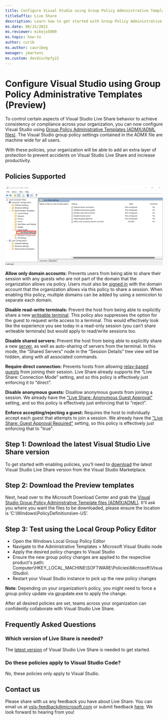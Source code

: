 ```yaml
---
title: Configure Visual Studio using Group Policy Administrative Templates (Preview) 
titleSuffix: Live Share
description: Learn how to get started with Group Policy Administrative Template files to ensure sessions are controlled the way you want.
ms.date: 08/15/2022
ms.reviewer: mikejo5000
ms.topic: how-to
author: curib
ms.author: cauribeg
manager: jmartens
ms.custom: devdivchpfy22
---
```


<!--
Copyright © Microsoft Corporation
All rights reserved.
Creative Commons Attribution 4.0 License (International): https://creativecommons.org/licenses/by/4.0/legalcode
-->

# Configure Visual Studio using Group Policy Administrative Templates (Preview)

To control certain aspects of Visual Studio Live Share behavior to achieve consistency or compliance across your organization, you can now configure Visual Studio using [Group Policy Administrative Templates (ADMX/ADML files)](https://aka.ms/vs/admx/details). The Visual Studio group policy settings contained in the ADMX file are machine wide for all users.

With these policies, your organization will be able to add an extra layer of protection to prevent accidents on Visual Studio Live Share and increase productivity.

## Policies Supported

![Screenshot that shows the Local Group Policy Editor](../media/policies-visual-studio/live-share-policies.png)

**Allow only domain accounts:** Prevents users from being able to share their session with any guests who are not part of the domain that the organization allows via policy. Users must also be [signed in](install-live-share-visual-studio.md#sign-in) with the domain account that the organization allows via this policy to share a session. When enabling this policy, multiple domains can be added by using a semicolon to separate each domain.

**Disable read-write terminals:** Prevent the host from being able to explicitly share a new [writeable terminal](share-server-visual-studio.md#share-a-terminal). This policy also suppresses the option for the guest to request write access to a terminal. This would effectively look like the experience you see today in a read-only session (you can’t share writeable terminals) but would apply to read/write sessions too.

**Disable shared servers:** Prevent the host from being able to explicitly share a new [server](share-server-visual-studio.md#share-a-server), as well as auto-sharing of servers from the terminal. In this mode, the “Shared Servers” node in the “Session Details” tree view will be hidden, along with all associated commands.

**Require direct connection:** Prevents hosts from allowing [relay-based guests](../overview/features.md#flexible-connection-modes) from joining their session. Live Share already supports the “Live Share: Connection Mode” setting, and so this policy is effectively just enforcing it to “direct”.

**Disable anonymous guests:** Disallow anonymous guests from joining a session. We already have the [“Live Share: Anonymous Guest Approval”](../reference/security.md#auto-rejecting-or-accepting-users-that-are-not-signed-in-anonymous) setting, and so this policy is effectively just enforcing that to “reject”.

**Enforce accepting/rejecting a guest:** Requires the host to individually accept each guest that attempts to join a session. We already have the ["Live Share: Guest Approval Required"](../reference/security.md#requiring-guest-approval-for-signed-in-users) setting, so this policy is effectively just enforcing that to "true".

## Step 1: Download the latest Visual Studio Live Share version

To get started with enabling policies, you’ll need to [download](https://marketplace.visualstudio.com/items?itemName=MS-vsliveshare.vsls-vs-2022) the latest Visual Studio Live Share version from the Visual Studio Marketplace.

## Step 2: Download the Preview templates

Next, head over to the Microsoft Download Center and grab the [Visual Studio Group Policy Administrative Template files (ADMX/ADML)](https://aka.ms/vs/admx/details). It’ll ask you where you want the files to be downloaded, please ensure the location is ‘C:\Windows\PolicyDefinitions\en-US’.

## Step 3: Test using the Local Group Policy Editor

- Open the Windows Local Group Policy Editor
- Navigate to the Administrative Templates > Microsoft Visual Studio node
- Apply the desired policy changes to Visual Studio
- Ensure the new group policy changes are applied to the respective product's path:
  Computer\HKEY_LOCAL_MACHINE\SOFTWARE\Policies\Microsoft\VisualStudio\
- Restart your Visual Studio instance to pick up the new policy changes

**Note**: Depending on your organization’s policy, you might need to force a group policy update via gpupdate.exe to apply the change.

After all desired policies are set, teams across your organization can confidently collaborate with Visual Studio Live Share.

## Frequently Asked Questions

### Which version of Live Share is needed?

The [latest version](https://marketplace.visualstudio.com/items?itemName=MS-vsliveshare.vsls-vs-2022) of Visual Studio Live Share is needed to get started.

### Do these policies apply to Visual Studio Code?

No, these policies only apply to Visual Studio.

## Contact us

Please share with us any feedback you have about Live Share. You can email us at vsls-feedback@microsoft.com or submit feedback [here](https://aka.ms/vs/admx/feedback). We look forward to hearing from you!

